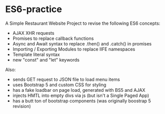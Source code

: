 # ES6-practice
A Simple Restaurant Website Project to revise the following ES6 concepts:
- AJAX XHR requests
- Promises to replace callback functions
- Async and Await syntax to replace .then() and .catch() in promises
- Importing / Exporting Modules to replace IIFE namespaces
- Template literal syntax
- new "const" and "let" keywords


Also:
- sends GET request to JSON file to load menu items
- uses Bootstrap 5 and custom CSS for styling
- has a fake loadbar on page load, generated with BS5 and AJAX
- injects HMTL into empty divs via js (but isn't a Single Paged App)
- has a butt ton of bootstrap components (was originally boostrap 5 revision)

